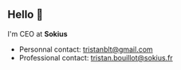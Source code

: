 ## Hello 👋

I'm CEO at **Sokius**

- Personnal contact: tristanblt@gmail.com
- Professional contact: tristan.bouillot@sokius.fr
